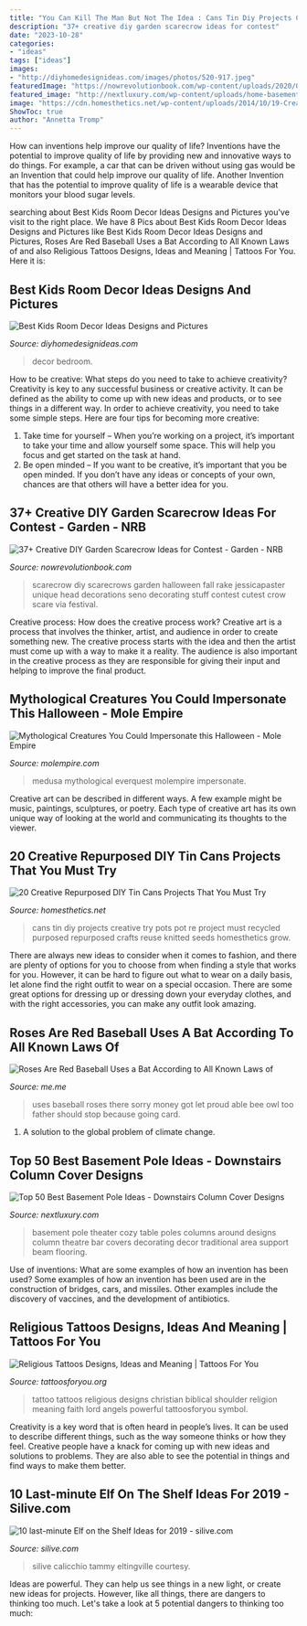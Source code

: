 ```yaml
---
title: "You Can Kill The Man But Not The Idea : Cans Tin Diy Projects Creative Try Pots Pot Re Project Must Recycled Purposed Repurposed Crafts Reuse Knitted Seeds Homesthetics Grow"
description: "37+ creative diy garden scarecrow ideas for contest"
date: "2023-10-28"
categories:
- "ideas"
tags: ["ideas"]
images:
- "http://diyhomedesignideas.com/images/photos/520-917.jpeg"
featuredImage: "https://nowrevolutionbook.com/wp-content/uploads/2020/03/scarecrow-ideas-32.jpg"
featured_image: "http://nextluxury.com/wp-content/uploads/home-basement-movie-theatre-basement-pole-ideas.jpg"
image: "https://cdn.homesthetics.net/wp-content/uploads/2014/10/19-Creative-Re-purposed-DIY-Tin-Cans-Projects-That-You-Must-Try-homesthetics-2.jpg"
ShowToc: true
author: "Annetta Tromp"
---
```



How can inventions help improve our quality of life?
Inventions have the potential to improve quality of life by providing new and innovative ways to do things. For example, a car that can be driven without using gas would be an Invention that could help improve our quality of life. Another Invention that has the potential to improve quality of life is a wearable device that monitors your blood sugar levels.

	

		
searching about Best Kids Room Decor Ideas Designs and Pictures you've visit to the right place. We have 8 Pics about Best Kids Room Decor Ideas Designs and Pictures like Best Kids Room Decor Ideas Designs and Pictures, Roses Are Red Baseball Uses a Bat According to All Known Laws of and also Religious Tattoos Designs, Ideas and Meaning | Tattoos For You. Here it is:
		
    
## Best Kids Room Decor Ideas Designs And Pictures

<img loading=lazy src="http://diyhomedesignideas.com/images/photos/520-917.jpeg" onerror="this.onerror=null;this.src='https://tse4.mm.bing.net/th?id=OIP.e7XUKnuCt3kiqzG_DVzW8gHaFj&amp;pid=15.1';" alt="Best Kids Room Decor Ideas Designs and Pictures">

_Source: diyhomedesignideas.com_

>decor bedroom. 

	

How to be creative: What steps do you need to take to achieve creativity?
Creativity is key to any successful business or creative activity. It can be defined as the ability to come up with new ideas and products, or to see things in a different way. In order to achieve creativity, you need to take some simple steps. Here are four tips for becoming more creative: 
1) Take time for yourself – When you’re working on a project, it’s important to take your time and allow yourself some space. This will help you focus and get started on the task at hand. 
2) Be open minded – If you want to be creative, it’s important that you be open minded. If you don’t have any ideas or concepts of your own, chances are that others will have a better idea for you.

    
## 37+ Creative DIY Garden Scarecrow Ideas For Contest - Garden - NRB

<img loading=lazy src="https://nowrevolutionbook.com/wp-content/uploads/2020/03/scarecrow-ideas-32.jpg" onerror="this.onerror=null;this.src='https://tse3.mm.bing.net/th?id=OIP.tvzZMErgA4tOL-oYW3D8bwAAAA&amp;pid=15.1';" alt="37+ Creative DIY Garden Scarecrow Ideas for Contest - Garden - NRB">

_Source: nowrevolutionbook.com_

>scarecrow diy scarecrows garden halloween fall rake jessicapaster unique head decorations seno decorating stuff contest cutest crow scare via festival. 

	

Creative process: How does the creative process work?
Creative art is a process that involves the thinker, artist, and audience in order to create something new. The creative process starts with the idea and then the artist must come up with a way to make it a reality. The audience is also important in the creative process as they are responsible for giving their input and helping to improve the final product.

    
## Mythological Creatures You Could Impersonate This Halloween - Mole Empire

<img loading=lazy src="https://molempire.com/app/uploads/2011/10/Medusa-Costume.jpg" onerror="this.onerror=null;this.src='https://tse3.mm.bing.net/th?id=OIP.hvHVsGvxjLciW6oP9z-LfQHaJ4&amp;pid=15.1';" alt="Mythological Creatures You Could Impersonate this Halloween - Mole Empire">

_Source: molempire.com_

>medusa mythological everquest molempire impersonate. 

	

Creative art can be described in different ways. A few example might be music, paintings, sculptures, or poetry. Each type of creative art has its own unique way of looking at the world and communicating its thoughts to the viewer.

    
## 20 Creative Repurposed DIY Tin Cans Projects That You Must Try

<img loading=lazy src="https://cdn.homesthetics.net/wp-content/uploads/2014/10/19-Creative-Re-purposed-DIY-Tin-Cans-Projects-That-You-Must-Try-homesthetics-2.jpg" onerror="this.onerror=null;this.src='https://tse4.mm.bing.net/th?id=OIP.s-QxQtZ7QLK1jILWtzcZJAHaFj&amp;pid=15.1';" alt="20 Creative Repurposed DIY Tin Cans Projects That You Must Try">

_Source: homesthetics.net_

>cans tin diy projects creative try pots pot re project must recycled purposed repurposed crafts reuse knitted seeds homesthetics grow. 

	

There are always new ideas to consider when it comes to fashion, and there are plenty of options for you to choose from when finding a style that works for you. However, it can be hard to figure out what to wear on a daily basis, let alone find the right outfit to wear on a special occasion. There are some great options for dressing up or dressing down your everyday clothes, and with the right accessories, you can make any outfit look amazing.

    
## Roses Are Red Baseball Uses A Bat According To All Known Laws Of

<img loading=lazy src="https://pics.me.me/thumb_roses-are-red-baseball-uses-a-bat-according-to-all-63460264.png" onerror="this.onerror=null;this.src='https://tse4.mm.bing.net/th?id=OIP.CS0uwgbL-zc6Qow3zh_BfAAAAA&amp;pid=15.1';" alt="Roses Are Red Baseball Uses a Bat According to All Known Laws of">

_Source: me.me_

>uses baseball roses there sorry money got let proud able bee owl too father should stop because going card. 

	

1. A solution to the global problem of climate change.

    
## Top 50 Best Basement Pole Ideas - Downstairs Column Cover Designs

<img loading=lazy src="http://nextluxury.com/wp-content/uploads/home-basement-movie-theatre-basement-pole-ideas.jpg" onerror="this.onerror=null;this.src='https://tse1.mm.bing.net/th?id=OIP.Yz_bMCaCnrSDX3z4pnN4IgHaEy&amp;pid=15.1';" alt="Top 50 Best Basement Pole Ideas - Downstairs Column Cover Designs">

_Source: nextluxury.com_

>basement pole theater cozy table poles columns around designs column theatre bar covers decorating decor traditional area support beam flooring. 

	

Use of inventions: What are some examples of how an invention has been used?
Some examples of how an invention has been used are in the construction of bridges, cars, and missiles. Other examples include the discovery of vaccines, and the development of antibiotics.

    
## Religious Tattoos Designs, Ideas And Meaning | Tattoos For You

<img loading=lazy src="http://www.tattoosforyou.org/wp-content/uploads/2013/09/Religious-Tattoo-Designs-For-Men.jpg" onerror="this.onerror=null;this.src='https://tse1.mm.bing.net/th?id=OIP.YDQ5kh_Pswga-iEErwtNoQHaJ6&amp;pid=15.1';" alt="Religious Tattoos Designs, Ideas and Meaning | Tattoos For You">

_Source: tattoosforyou.org_

>tattoo tattoos religious designs christian biblical shoulder religion meaning faith lord angels powerful tattoosforyou symbol. 

	

Creativity is a key word that is often heard in people’s lives. It can be used to describe different things, such as the way someone thinks or how they feel. Creative people have a knack for coming up with new ideas and solutions to problems. They are also able to see the potential in things and find ways to make them better.

    
## 10 Last-minute Elf On The Shelf Ideas For 2019 - Silive.com

<img loading=lazy src="https://www.silive.com/resizer/hcDq3U5HdQsi3NnfS5Q9uruRQb4=/325x0/smart/arc-anglerfish-arc2-prod-advancelocal.s3.amazonaws.com/public/3RDRQ2I3V5GJVPNESSZV6NQXXM.jpg" onerror="this.onerror=null;this.src='https://tse3.mm.bing.net/th?id=OIP.qYCv2CQ2mjYAL0m92rwl6QAAAA&amp;pid=15.1';" alt="10 last-minute Elf on the Shelf Ideas for 2019 - silive.com">

_Source: silive.com_

>silive calicchio tammy eltingville courtesy. 

	

Ideas are powerful. They can help us see things in a new light, or create new ideas for projects. However, like all things, there are dangers to thinking too much. Let's take a look at 5 potential dangers to thinking too much:

